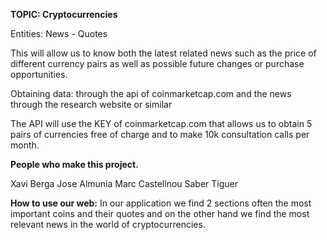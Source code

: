 __TOPIC: Cryptocurrencies__

Entities: News - Quotes

This will allow us to know both the latest related news such as the price of different currency pairs as well as possible future changes or purchase opportunities.

Obtaining data: through the api of coinmarketcap.com and the news through the research website or similar

The API will use the KEY of coinmarketcap.com that allows us to obtain 5 pairs of currencies free of charge and to make 10k consultation calls per month.

__People who make this project.__

Xavi Berga
Jose Almunia
Marc Castellnou 
Saber Tiguer

__How to use our web:__
In our application we find 2 sections often the most important coins and their quotes and on the other hand we find the most relevant news in the world of cryptocurrencies.
